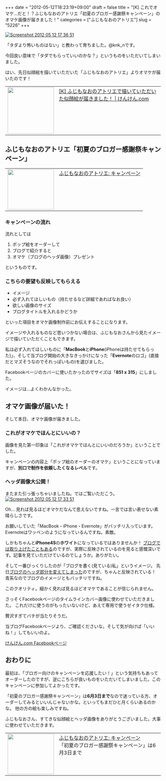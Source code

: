+++
date = "2012-05-12T18:23:19+09:00"
draft = false
title = "[K] これでオマケ…だと！？ふじもなおのアトリエ「初夏のブロガー感謝祭キャンペーン」のオマケ画像が届きました！"
categories = ["ふじもなおのアトリエ"]
slug = "5226"
+++

<div class="center"><a href="http://knk-n.com/wp-content/uploads/2012/05/screenshot-2012-05-12-17.36.51.png"><img src="http://knk-n.com/wp-content/uploads/2012/05/screenshot-2012-05-12-17.36.51.png" alt="Screenshot 2012 05 12 17 36 51" title="screenshot 2012-05-12 17.36.51.png" border="0" width="" height="" /></a></div>

「タダより怖いものはない」と教わって育ちました。@knk_nです。

今回良い意味で「タダでもらっていいのかな？」というものをいただいてしまいました。

はい、先日似顔絵を描いていただいた「ふじもなおのアトリエ」よりオマケが届いたのです！

<table width="100%"><td valign="top" width="150"><a href="http://knk-n.com/2012/05/07/new_likeness_drawn_by_fujimonaos_atelier/" target="_blank"><img border="0" src="http://knk-n.com/wp-content/uploads/2012/05/201205072102.png" alt="" width="150" /></a></td><td valign="top"><a  href="http://knk-n.com/2012/05/07/new_likeness_drawn_by_fujimonaos_atelier/" target="_blank">[K] ふじもなおのアトリエで描いていただいた似顔絵が届きました！ | けんけん.com</a><script type="text/javascript">var url = "http://knk-n.com/2012/05/07/new_likeness_drawn_by_fujimonaos_atelier/";</script><script src="http://api.b.st-hatena.com/entry.count?url=http://knk-n.com/2012/05/07/new_likeness_drawn_by_fujimonaos_atelier/&callback=hatebTxt"></script>
</td></table><!--more--><h2>ふじもなおのアトリエ「初夏のブロガー感謝祭キャンペーン」</h2>

<table width="100%"><td valign="top" width="150"><a href="http://atelier.fuzimoto.info/p/blog-page_03.html" target="_blank"><img border="0" src="http://capture.heartrails.com/150x130/shadow?http://atelier.fuzimoto.info/p/blog-page_03.html" alt="" width="150" height="130" /></a></td><td valign="top"><a  href="http://atelier.fuzimoto.info/p/blog-page_03.html" target="_blank">ふじもなおのアトリエ: キャンペーン</a><script type="text/javascript">var url = "http://atelier.fuzimoto.info/p/blog-page_03.html";</script><script src="http://api.b.st-hatena.com/entry.count?url=http://atelier.fuzimoto.info/p/blog-page_03.html&callback=hatebTxt"></script>
</td></table>

<h3>キャンペーンの流れ</h3>
流れとしては
<ol>
<li>ポップ絵をオーダーして</li>
<li>ブログで紹介すると</li>
<li>オマケ（ブログのヘッダ画像）プレゼント</li>
</ol>
というものです。
<h3>こちらの要望も反映してもらえる</h3>
<ul>
<li>イメージ</li>
<li>必ず入れてほしいもの（持たせるなど詳細であればなお良い）</li>
<li>欲しい画像のサイズ</li>
<li>ブログタイトルを入れるかどうか</li>
</ul>
といった項目をオマケ画像制作前にお伝えすることになります。

イメージや入れるものなど思いつかない場合は、ふじもなおさんから見たイメージで描いていただくこともできます。

私は必ず入れてほしいものに「<strong>MacBook</strong>と<strong>iPhone</strong>(iPhoneは持たせてもらった)」、そして当ブログ開始の大きなきっかけになった「<strong>Evernote</strong>のロゴ」(直接だとマズそうなのでそれっぽいもの)を選びました。

Facebookページのカバーに使いたかったのでサイズは「<strong>851 x 315</strong>」にしました。

イメージは…よくわかんなかった。

<h2>オマケ画像が届いた！</h2>
そして本日、オマケ画像が届きました。
<h3>これがオマケでほんとにいいの？</h3>
画像を見た第一印象は「これがオマケでほんとにいいのだろうか」ということでした。

キャンペーンの内容上「ポップ絵のオーダーのオマケ」ということになっていますが、<strong>別口で制作を依頼したくなるレベル</strong>です。

<h3>ヘッダ画像大公開！</h3>
またまた引っ張っちゃいましたね。ではご覧いただこう。

<div class="center"><a href="http://knk-n.com/wp-content/uploads/2012/05/screenshot-2012-05-12-17.33.51.jpg"><img src="http://knk-n.com/wp-content/uploads/2012/05/screenshot-2012-05-12-17.33.51.jpg" alt="Screenshot 2012 05 12 17 33 51" title="screenshot 2012-05-12 17.33.51.jpg" border="0" width="" height="" /></a></div>

Oh…
見れば見るほどオマケだなんて思えないですね。一言では言い表せない素晴らしさです。

お願いしていた「MacBook・iPhone・Evernote」がバッチリ入っています。Evernoteはワッペンのようになっているんですね。素敵。

しかもちゃんと<strong>iPhone4S</strong>の<strong>ホワイト</strong>になっているではありませんか！
<a href="http://knk-n.com/2011/10/18/iphone4s_bough/" target="_blank">ブログでは取り上げたこともある</a>のですが、実際に反映されているのを見ると感慨深いです。記事を見ていただけているのでしょうか。ありがたい。

そして一番びっくりしたのが「ブログを書く(見ている)私」というイメージ。
先日<a href="http://knk-n.com/2012/05/11/refresh_blog_header_by_shintarowfresh_at_frasm/" target="_blank">ブログのヘッダ部分を変えてしまった</a>のですが、ちゃんと反映されている！
青系なのでブログのイメージともバッチリですね。

このクオリティ。細かく見れば見るほどオマケであることが信じられません。

さっそくFacebookページのタイムラインカバー画像に使わせていただきました。
これだけに使うのがもったいないけど、あえて専用で使うゼイタク仕様。

贅沢すぎてバチが当たりそうだ。

当ブログFacebookページより、ご確認くださいな。そして気が向けば「いいね！」してもいいのよ。

<p><a href="http://facebook.com/knkncom" target="_blank">けんけん.com Facebookページ</a></p>

<h2>おわりに</h2>
最初は、「ブロガー向けのキャンペーンを応援したい！」という気持ちもあってオーダーしたのですが、逆にこちらが良いものをいただいてしまいました。このキャンペーンに参加してよかったです。

「初夏のブロガー感謝祭キャンペーン」は<strong>6月3日まで</strong>なので迷っている方、オーダーしてみるといいんじゃないかな。といってもまだひと月くらいあるのかな。
他の方の絵も楽しみですね。

ふじもなおさん、すてきな似顔絵とヘッダ画像をありがとうございました。大事に使わせていただきます。

<table width="100%"><td valign="top" width="150"><a href="http://atelier.fuzimoto.info/p/blog-page_03.html" target="_blank"><img border="0" src="http://capture.heartrails.com/150x130/shadow?http://atelier.fuzimoto.info/p/blog-page_03.html" alt="" width="150" height="130" /></a></td><td valign="top"><a  href="http://atelier.fuzimoto.info/p/blog-page_03.html" target="_blank">ふじもなおのアトリエ: キャンペーン</a><script type="text/javascript">var url = "http://atelier.fuzimoto.info/p/blog-page_03.html";</script><script src="http://api.b.st-hatena.com/entry.count?url=http://atelier.fuzimoto.info/p/blog-page_03.html&callback=hatebTxt"></script><br />「初夏のブロガー感謝祭キャンペーン」は6月3日まで
</td></table>
